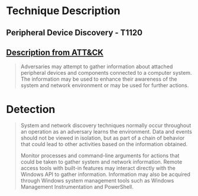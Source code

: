 # Technique Description
## Peripheral Device Discovery - T1120
## [Description from ATT&CK](https://attack.mitre.org/techniques/T1120/)
<blockquote>
Adversaries may attempt to gather information about attached peripheral devices and components connected to a computer system. The information may be used to enhance their awareness of the system and network environment or may be used for further actions.
</blockquote>

# Detection
<blockquote>
System and network discovery techniques normally occur throughout an operation as an adversary learns the environment. Data and events should not be viewed in isolation, but as part of a chain of behavior that could lead to other activities based on the information obtained.

Monitor processes and command-line arguments for actions that could be taken to gather system and network information. Remote access tools with built-in features may interact directly with the Windows API to gather information. Information may also be acquired through Windows system management tools such as Windows Management Instrumentation and PowerShell.
</blockquote>

